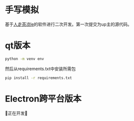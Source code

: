 # 手写模拟

基于[人走茶凉le](https://space.bilibili.com/354163879)的软件进行二次开发。第一次提交为up主的源代码。

# qt版本

```bash
python -m venv env
```

然后从requirements.txt中安装所需包

```bash
pip install -r requirements.txt
```

# Electron跨平台版本

🚧正在开发🚧